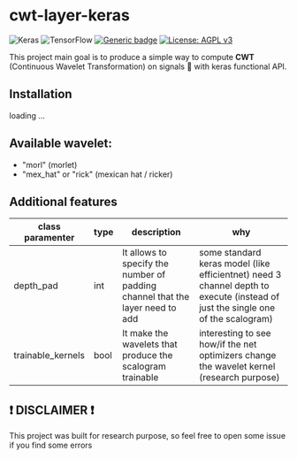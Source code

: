 # cwt-layer-keras

<img alt="Keras" src="https://img.shields.io/badge/Keras-%23D00000.svg?&style=for-the-badge&logo=Keras&logoColor=white"/> <img alt="TensorFlow" src="https://img.shields.io/badge/TensorFlow-%23FF6F00.svg?&style=for-the-badge&logo=TensorFlow&logoColor=white" /> [![Generic badge](https://img.shields.io/badge/python-v3.6+-<COLOR>.svg)](https://www.python.org/download/releases/3.0/) [![License: AGPL v3](https://img.shields.io/badge/License-AGPL%20v3-blue.svg)](https://www.gnu.org/licenses/agpl-3.0) 

This project main goal is to produce a simple way to compute **CWT** (Continuous Wavelet Transformation) on signals :satellite: with keras functional API.

## Installation
loading ...

## Available wavelet:
* "morl" (morlet)
* "mex_hat" or "rick" (mexican hat / ricker)

## Additional features
class paramenter | type | description | why
--- | --- | --- | ---
depth_pad | int | It allows to specify the number of padding channel that the layer need to add | some standard keras model (like efficientnet) need 3 channel depth to execute (instead of just the single one of the scalogram)
trainable_kernels | bool | It make the wavelets that produce the scalogram trainable | interesting to see how/if the net optimizers change the wavelet kernel (research purpose)

## :exclamation: DISCLAIMER :exclamation:
This project was built for research purpose, so feel free to open some issue if you find some errors

